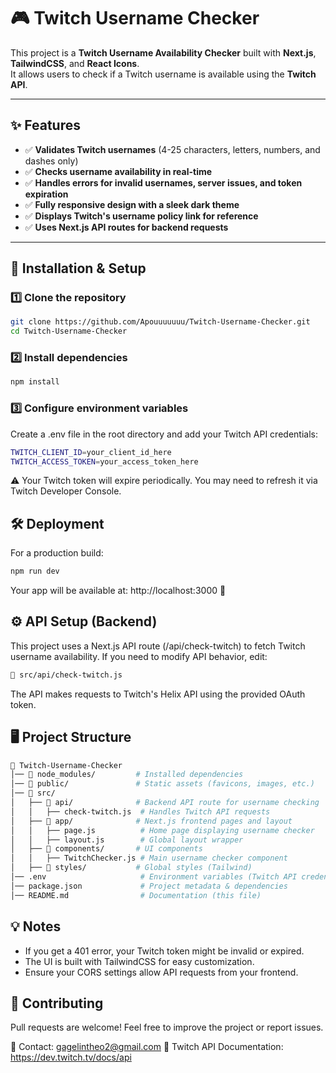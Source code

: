 # 🎮 Twitch Username Checker

This project is a **Twitch Username Availability Checker** built with **Next.js**, **TailwindCSS**, and **React Icons**.  
It allows users to check if a Twitch username is available using the **Twitch API**.

---

## ✨ Features

- ✅ **Validates Twitch usernames** (4-25 characters, letters, numbers, and dashes only)
- ✅ **Checks username availability in real-time**
- ✅ **Handles errors for invalid usernames, server issues, and token expiration**
- ✅ **Fully responsive design with a sleek dark theme**
- ✅ **Displays Twitch's username policy link for reference**
- ✅ **Uses Next.js API routes for backend requests**

---

## 🚀 Installation & Setup

### 1️⃣ Clone the repository
```bash
git clone https://github.com/Apouuuuuuu/Twitch-Username-Checker.git
cd Twitch-Username-Checker
```

### 2️⃣ Install dependencies
```bash
npm install
```

### 3️⃣ Configure environment variables

Create a .env file in the root directory and add your Twitch API credentials:
```bash
TWITCH_CLIENT_ID=your_client_id_here
TWITCH_ACCESS_TOKEN=your_access_token_here
```

⚠️ Your Twitch token will expire periodically. You may need to refresh it via Twitch Developer Console.




## 🛠️ Deployment

For a production build:
```bash
npm run dev
```
Your app will be available at: http://localhost:3000 🎉




## ⚙️ API Setup (Backend)

This project uses a Next.js API route (/api/check-twitch) to fetch Twitch username availability.
If you need to modify API behavior, edit:


```bash
📂 src/api/check-twitch.js
```
The API makes requests to Twitch's Helix API using the provided OAuth token.

## 🖥️ Project Structure

```bash
📂 Twitch-Username-Checker
│── 📂 node_modules/         # Installed dependencies
│── 📂 public/               # Static assets (favicons, images, etc.)
│── 📂 src/
│   ├── 📂 api/              # Backend API route for username checking
│   │   ├── check-twitch.js  # Handles Twitch API requests
│   ├── 📂 app/              # Next.js frontend pages and layout
│   │   ├── page.js          # Home page displaying username checker
│   │   ├── layout.js        # Global layout wrapper
│   ├── 📂 components/       # UI components
│   │   ├── TwitchChecker.js # Main username checker component
│   ├── 📂 styles/           # Global styles (Tailwind)
│── .env                     # Environment variables (Twitch API credentials)
│── package.json             # Project metadata & dependencies
│── README.md                # Documentation (this file)
```

## 💡 Notes

- If you get a 401 error, your Twitch token might be invalid or expired.
- The UI is built with TailwindCSS for easy customization.
- Ensure your CORS settings allow API requests from your frontend.

## 🤝 Contributing
Pull requests are welcome! Feel free to improve the project or report issues.

📩 Contact: gagelintheo2@gmail.com
🔗 Twitch API Documentation: https://dev.twitch.tv/docs/api
